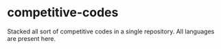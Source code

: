 # competitive-codes
Stacked all sort of competitive codes in a single repository. All languages are present here.
